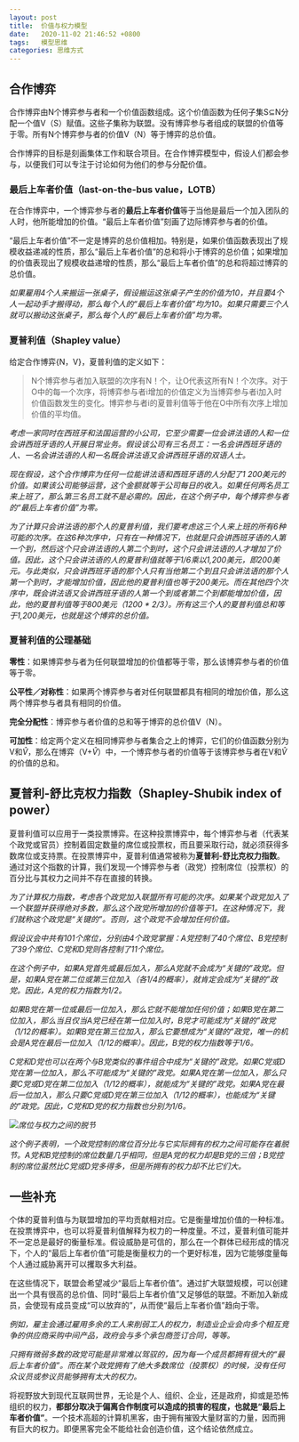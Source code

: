 ```yaml
---
layout: post
title:  价值与权力模型
date:   2020-11-02 21:46:52 +0800
tags:   模型思维
categories: 思维方式
---
```


## 合作博弈

合作博弈由N个博弈参与者和一个价值函数组成。这个价值函数为任何子集S⊆N分配一个值V（S）赋值。这些子集称为联盟。没有博弈参与者组成的联盟的价值等于零。所有N个博弈参与者的价值V（N）等于博弈的总价值。

合作博弈的目标是刻画集体工作和联合项目。在合作博弈模型中，假设人们都会参与，以便我们可以专注于讨论如何为他们的参与分配价值。

### 最后上车者价值（last-on-the-bus value，LOTB）

在合作博弈中，一个博弈参与者的**最后上车者价值**等于当他是最后一个加入团队的人时，他所能增加的价值。“最后上车者价值”刻画了边际博弈参与者的价值。

“最后上车者价值”不一定是博弈的总价值相加。特别是，如果价值函数表现出了规模收益递减的性质，那么“最后上车者价值”的总和将小于博弈的总价值；如果增加的价值表现出了规模收益递增的性质，那么“最后上车者价值”的总和将超过博弈的总价值。

<i>
如果雇用4个人来搬运一张桌子，假设搬运这张桌子产生的价值为10，并且要4个人一起动手才搬得动，那么每个人的“最后上车者价值”均为10。如果只需要三个人就可以搬动这张桌子，那么每个人的“最后上车者价值”均为零。
</i>

### 夏普利值（Shapley value）

给定合作博弈{N，V}，夏普利值的定义如下：

>N个博弈参与者加入联盟的次序有N！个，让O代表这所有N！个次序。对于O中的每一个次序，将博弈参与者i增加的价值定义为当博弈参与者i加入时价值函数发生的变化。博弈参与者i的夏普利值等于他在O中所有次序上增加价值的平均值。

<i>
考虑一家同时在西班牙和法国运营的小公司，它至少需要一位会讲法语的人和一位会讲西班牙语的人开展日常业务。假设该公司有三名员工：一名会讲西班牙语的人、一名会讲法语的人和一名既会讲法语又会讲西班牙语的双语人士。

现在假设，这个合作博弈为任何一位能讲法语和西班牙语的人分配了1 200美元的价值。如果该公司能够运营，这个金额就等于公司每日的收入。如果任何两名员工来上班了，那么第三名员工就不是必需的。因此，在这个例子中，每个博弈参与者的“最后上车者价值”为零。

为了计算只会讲法语的那个人的夏普利值，我们要考虑这三个人来上班的所有6种可能的次序。在这6种次序中，只有在一种情况下，也就是只会讲西班牙语的人第一个到，然后这个只会讲法语的人第二个到时，这个只会讲法语的人才增加了价值。因此，这个只会讲法语的人的夏普利值就等于1/6乘以1,200美元，即200美元。与此类似，只会讲西班牙语的那个人只有当他第二个到且只会讲法语的那个人第一个到时，才能增加价值，因此他的夏普利值也等于200美元。而在其他四个次序中，既会讲法语又会讲西班牙语的人第一个到或者第二个到都能增加价值，因此，他的夏普利值等于800美元（1200 * 2/3）。所有这三个人的夏普利值总和等于1,200美元，也就是这个博弈的总价值。
</i>

### 夏普利值的公理基础

**零性**：如果博弈参与者为任何联盟增加的价值都等于零，那么该博弈参与者的价值等于零。

**公平性／对称性**：如果两个博弈参与者对任何联盟都具有相同的增加价值，那么这两个博弈参与者具有相同的价值。

**完全分配性**：博弈参与者价值的总和等于博弈的总价值V（N）。

**可加性**：给定两个定义在相同博弈参与者集合之上的博弈，它们的价值函数分别为V和$\widehat{V}$，那么在博弈（V+$\widehat{V}$）中，一个博弈参与者的价值等于该博弈参与者在V和$\widehat{V}$的价值的总和。

## 夏普利-舒比克权力指数（Shapley-Shubik index of power）

夏普利值可以应用于一类投票博弈。在这种投票博弈中，每个博弈参与者（代表某个政党或官员）控制着固定数量的席位或投票权，而且要采取行动，就必须获得多数席位或支持票。在投票博弈中，夏普利值通常被称为**夏普利-舒比克权力指数**。通过对这个指数的计算，我们发现一个博弈参与者（政党）控制席位（投票权）的百分比与其权力之间并不存在直接的转换。

<i>
为了计算权力指数，考虑各个政党加入联盟所有可能的次序。如果某个政党加入了一个联盟并获得绝对多数，那么这个政党所增加的价值等于1。在这种情况下，我们就称这个政党是“关键的”。否则，这个政党不会增加任何价值。

假设议会中共有101个席位，分别由4个政党掌握：A党控制了40个席位、B党控制了39个席位、C党和D党则各控制了11个席位。

在这个例子中，如果A党首先或最后加入，那么A党就不会成为“关键的”政党。但是，如果A党在第二位或第三位加入（各1/4的概率），就肯定会成为“关键的”政党。因此，A党的权力指数为1/2。

如果B党在第一位或最后一位加入，那么它就不能增加任何价值；如果B党在第二位加入，那么当且仅当A党已经在第一位加入时，B党才可能成为“关键的”政党（1/12的概率）。如果B党在第三位加入，那么它要想成为“关键的”政党，唯一的机会是A党在最后一位加入（1/12的概率）。因此，B党的权力指数等于1/6。

C党和D党也可以在两个与B党类似的事件组合中成为“关键的”政党。如果C党或D党在第一位加入，那么不可能成为“关键的”政党。如果A党在第一位加入，那么只要C党或D党在第二位加入（1/12的概率），就能成为“关键的”政党。如果A党在最后一位加入，那么只要C党或D党在第三位加入（1/12的概率），也能成为“关键的”政党。因此，C党和D党的权力指数也分别为1/6。

![席位与权力之间的脱节](https://github.com/zzyang/zzyang.github.io/blob/master/_posts/pic/00063.jpg?raw=true)

这个例子表明，一个政党控制的席位百分比与它实际拥有的权力之间可能存在着脱节。A党和B党控制的席位数量几乎相同，但是A党的权力却是B党的三倍；B党控制的席位虽然比C党或D党多得多，但是所拥有的权力却不比它们大。
</i>

## 一些补充

个体的夏普利值与为联盟增加的平均贡献相对应。它是衡量增加价值的一种标准。在投票博弈中，也可以将夏普利值解释为权力的一种度量。不过，夏普利值可能并不一定总是最好的衡量标准。假设威胁是可信的，那么在一个群体已经形成的情况下，个人的“最后上车者价值”可能是衡量权力的一个更好标准，因为它能够度量每个人通过威胁离开可以攫取多大利益。

在这些情况下，联盟会希望减少“最后上车者价值”。通过扩大联盟规模，可以创建出一个具有很高的总价值、同时“最后上车者价值”又足够低的联盟。不断加入新成员，会使现有成员变成“可以放弃的”，从而使“最后上车者价值”趋向于零。

<i>
例如，雇主会通过雇用多余的工人来削弱工人的权力，制造业企业会向多个相互竞争的供应商采购中间产品，政府会与多个承包商签订合同，等等。

只拥有微弱多数的政党可能是非常难以驾驭的，因为每一个成员都拥有很大的“最后上车者价值”。而在某个政党拥有了绝大多数席位（投票权）的时候，没有任何众议员或参议员能够拥有太大的权力。
</i>

将视野放大到现代互联网世界，无论是个人、组织、企业，还是政府，抑或是恐怖组织的权力，**都部分取决于偏离合作制度可以造成的损害的程度，也就是“最后上车者价值”**。一个技术高超的计算机黑客，由于拥有摧毁大量财富的力量，因而拥有巨大的权力。即便黑客完全不能给社会创造价值，这个结论依然成立。
